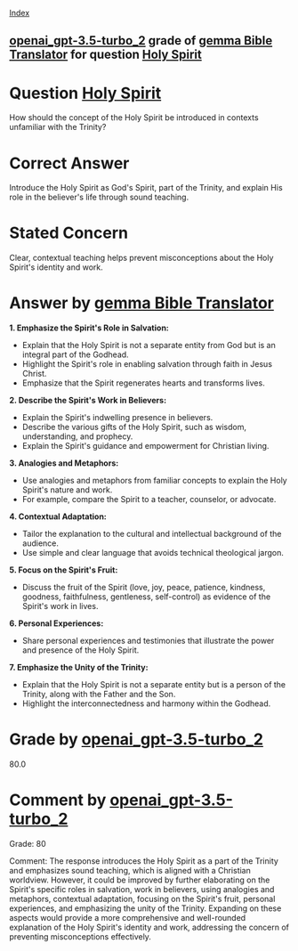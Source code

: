 
[Index](../../../../index.md)
## [openai_gpt-3.5-turbo_2](../../../grading_models/openai_gpt-3.5-turbo_2.md) grade of [gemma Bible Translator](../../../answering_models/gemma_Bible_Translator.md) for question [Holy Spirit](../../../questions/Holy_Spirit.md)

# Question [Holy Spirit](../../../questions/Holy_Spirit.md)
How should the concept of the Holy Spirit be introduced in contexts unfamiliar with the Trinity?

# Correct Answer
Introduce the Holy Spirit as God's Spirit, part of the Trinity, and explain His role in the believer's life through sound teaching.

# Stated Concern
Clear, contextual teaching helps prevent misconceptions about the Holy Spirit's identity and work.

# Answer by [gemma Bible Translator](../../../answering_models/gemma_Bible_Translator.md)
**1. Emphasize the Spirit's Role in Salvation:**

* Explain that the Holy Spirit is not a separate entity from God but is an integral part of the Godhead.
* Highlight the Spirit's role in enabling salvation through faith in Jesus Christ.
* Emphasize that the Spirit regenerates hearts and transforms lives.


**2. Describe the Spirit's Work in Believers:**

* Explain the Spirit's indwelling presence in believers.
* Describe the various gifts of the Holy Spirit, such as wisdom, understanding, and prophecy.
* Explain the Spirit's guidance and empowerment for Christian living.


**3. Analogies and Metaphors:**

* Use analogies and metaphors from familiar concepts to explain the Holy Spirit's nature and work.
* For example, compare the Spirit to a teacher, counselor, or advocate.


**4. Contextual Adaptation:**

* Tailor the explanation to the cultural and intellectual background of the audience.
* Use simple and clear language that avoids technical theological jargon.


**5. Focus on the Spirit's Fruit:**

* Discuss the fruit of the Spirit (love, joy, peace, patience, kindness, goodness, faithfulness, gentleness, self-control) as evidence of the Spirit's work in lives.


**6. Personal Experiences:**

* Share personal experiences and testimonies that illustrate the power and presence of the Holy Spirit.


**7. Emphasize the Unity of the Trinity:**

* Explain that the Holy Spirit is not a separate entity but is a person of the Trinity, along with the Father and the Son.
* Highlight the interconnectedness and harmony within the Godhead.

# Grade by [openai_gpt-3.5-turbo_2](../../../grading_models/openai_gpt-3.5-turbo_2.md)
80.0

# Comment by [openai_gpt-3.5-turbo_2](../../../grading_models/openai_gpt-3.5-turbo_2.md)
Grade: 80

Comment: The response introduces the Holy Spirit as a part of the Trinity and emphasizes sound teaching, which is aligned with a Christian worldview. However, it could be improved by further elaborating on the Spirit's specific roles in salvation, work in believers, using analogies and metaphors, contextual adaptation, focusing on the Spirit's fruit, personal experiences, and emphasizing the unity of the Trinity. Expanding on these aspects would provide a more comprehensive and well-rounded explanation of the Holy Spirit's identity and work, addressing the concern of preventing misconceptions effectively.
